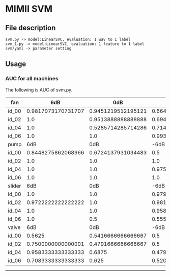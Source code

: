 # MIMII SVM

## File description
```
svm.py -> model:LinearSVC, evaluation: 1 wav to 1 label
svm_1.py -> model:LinearSVC, evaluation: 1 feature to 1 label
svm/yaml -> parameter setting

```


## Usage

###   AUC for all machines

The following is AUC of svm.py.

|fan 	  |6dB			              |0dB              			|-6dB           	     	|
|-------|-----------------------|-----------------------|-----------------------|
|id_00	|0.9817073170731707	    |0.9451219512195121	    |0.6646341463414634    	|
|id_02	|1.0			              |0.9513888888888888	    |0.6944444444444444    	|
|id_04	|1.0			              |0.5285714285714286	    |0.7142857142857143  	  |
|id_06	|1.0			              |1.0			              |0.9931506849315068    	|
|pump	  |6dB			              |0dB			               |-6dB	       	       	|
|id_00	|0.8448275862068966	    |0.6724137931034483	    |0.5		     	          |
|id_02	|1.0			              |1.0			              |1.0 		     	          |
|id_04	|1.0			              |1.0              			|0.975    	    	     	|
|id_06	|1.0			              |1.0			              |1.0  		     	        |
|slider	|6dB			              |0dB			               |-6dB     		          |
|id_00	|1.0			              |1.0			              |0.9791666666666667 	  |
|id_02	|0.9722222222222222	    |1.0			              |0.9814814814814814	    |
|id_04	|1.0			              |1.0			              |0.9583333333333333    	|
|id_06	|1.0		               	|0.5		               	|0.5555555555555556    	|
|valve	|6dB			              |0dB	               		|-6dB			              |
|id_00	|0.5625			            |0.5416666666666667    	|0.5		               	|
|id_02	|0.7500000000000001	    |0.4791666666666667	    |0.5			              |
|id_04	|0.9583333333333333	    |0.6875			            |0.4791666666666667    	|
|id_06	|0.7083333333333333	    |0.625			            |0.5208333333333334    	|

-------------------------------------------------------------------
